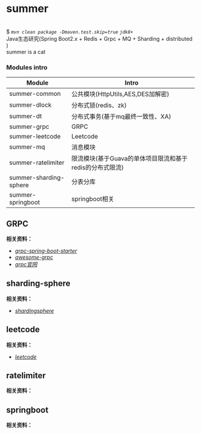 # summer<br>$ *`mvn clean package -Dmaven.test.skip=true` `jdk8+`*<br>Java生态研究(Spring Boot2.x + Redis + Grpc + MQ + Sharding + distributed )<br>summer is a cat### Modules introModule | Intro  ------ | ------  summer-common | 公共模块(HttpUtils,AES,DES加解密)<br>summer-dlock | 分布式锁(redis、zk)<br>summer-dt | 分布式事务(基于mq最终一致性、XA)<br>summer-grpc | GRPC<br>summer-leetcode | Leetcode<br>summer-mq | 消息模块<br>summer-ratelimiter | 限流模块(基于Guava的单体项目限流和基于redis的分布式限流)<br>summer-sharding-sphere | 分表分库<br>summer-springboot | springboot相关<br>## GRPC**相关资料：**    - [*grpc-spring-boot-starter*](https://github.com/LogNet/grpc-spring-boot-starter)<br>- [*awesome-grpc*](https://github.com/grpc-ecosystem/awesome-grpc)<br>- [*grpc官网*](https://grpc.io/)<br>## sharding-sphere  **相关资料：**    - [*shardingsphere*](https://github.com/apache/incubator-shardingsphere)<br>## leetcode  **相关资料：**    - [*leetcode*](https://leetcode-cn.com/problemset/all/)<br>## ratelimiter  **相关资料：**    ## springboot  **相关资料：**    